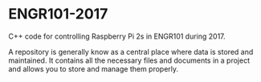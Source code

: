# ENGR101-2017
 C++ code for controlling Raspberry Pi 2s in ENGR101 during 2017.

A repository is generally know as a central place where data is stored and maintained. It contains all the necessary
files and documents in a project and allows you to store and manage them properly.
